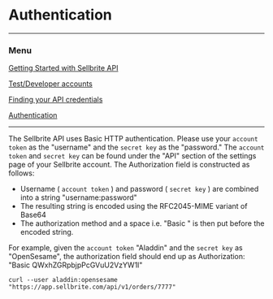 # Authentication

---

### Menu

[Getting Started with Sellbrite API](README)

[Test/Developer accounts](dev-accounts)

[Finding your API credentials](credentials)

[Authentication](authentication)

---

The Sellbrite API uses Basic HTTP authentication. Please use your `account token` as the "username" and the `secret key` as the "password." The `account token` and `secret key` can be found under the "API" section of the settings page of your Sellbrite account. The Authorization field is constructed as follows:


* Username ( `account token` ) and password ( `secret key` ) are combined into a string "username:password"
* The resulting string is encoded using the RFC2045-MIME variant of Base64
* The authorization method and a space i.e. "Basic " is then put before the encoded string.

For example, given the `account token` "Aladdin" and the `secret key` as "OpenSesame",
the authorization field should end up as Authorization: "Basic QWxhZGRpbjpPcGVuU2VzYW1l"

```cURL
curl --user aladdin:opensesame "https://app.sellbrite.com/api/v1/orders/7777"
```

